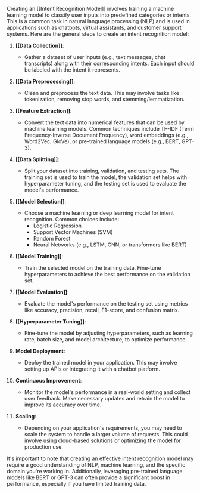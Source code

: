 Creating an [[Intent Recognition Model]] involves training a machine learning model to classify user inputs into predefined categories or intents. This is a common task in natural language processing (NLP) and is used in applications such as chatbots, virtual assistants, and customer support systems. Here are the general steps to create an intent recognition model:

1. **[[Data Collection]]**:
   - Gather a dataset of user inputs (e.g., text messages, chat transcripts) along with their corresponding intents. Each input should be labeled with the intent it represents.

2. **[[Data Preprocessing]]**:
   - Clean and preprocess the text data. This may involve tasks like tokenization, removing stop words, and stemming/lemmatization.

3. **[[Feature Extraction]]**:
   - Convert the text data into numerical features that can be used by machine learning models. Common techniques include TF-IDF (Term Frequency-Inverse Document Frequency), word embeddings (e.g., Word2Vec, GloVe), or pre-trained language models (e.g., BERT, GPT-3).

4. **[[Data Splitting]]**:
   - Split your dataset into training, validation, and testing sets. The training set is used to train the model, the validation set helps with hyperparameter tuning, and the testing set is used to evaluate the model's performance.

5. **[[Model Selection]]**:
   - Choose a machine learning or deep learning model for intent recognition. Common choices include:
      - Logistic Regression
      - Support Vector Machines (SVM)
      - Random Forest
      - Neural Networks (e.g., LSTM, CNN, or transformers like BERT)

6. **[[Model Training]]**:
   - Train the selected model on the training data. Fine-tune hyperparameters to achieve the best performance on the validation set.

7. **[[Model Evaluation]]**:
   - Evaluate the model's performance on the testing set using metrics like accuracy, precision, recall, F1-score, and confusion matrix.

8. **[[Hyperparameter Tuning]]**:
   - Fine-tune the model by adjusting hyperparameters, such as learning rate, batch size, and model architecture, to optimize performance.

9. **Model Deployment**:
   - Deploy the trained model in your application. This may involve setting up APIs or integrating it with a chatbot platform.

10. **Continuous Improvement**:
    - Monitor the model's performance in a real-world setting and collect user feedback. Make necessary updates and retrain the model to improve its accuracy over time.

11. **Scaling**:
    - Depending on your application's requirements, you may need to scale the system to handle a larger volume of requests. This could involve using cloud-based solutions or optimizing the model for production use.

It's important to note that creating an effective intent recognition model may require a good understanding of NLP, machine learning, and the specific domain you're working in. Additionally, leveraging pre-trained language models like BERT or GPT-3 can often provide a significant boost in performance, especially if you have limited training data.